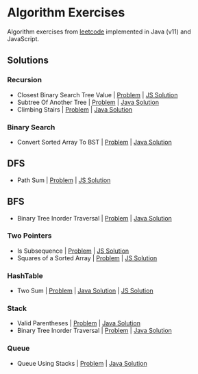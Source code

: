 # Algorithm Exercises
Algorithm exercises from [leetcode](https://leetcode.com/) implemented in Java (v11) and JavaScript.

## Solutions

### Recursion
- Closest Binary Search Tree Value | [Problem](https://leetcode.com/problems/closest-binary-search-tree-value) | [JS Solution](./src/javascript/solutions/findClosestValueInBst.js)
- Subtree Of Another Tree | [Problem](https://leetcode.com/problems/subtree-of-another-tree) | [Java Solution](./src/com/jihyunum/leetcode/solutions/SubtreeOfAnotherTree.java)
- Climbing Stairs | [Problem](https://leetcode.com/problems/climbing-stairs) | [Java Solution](./src/com/jihyunum/leetcode/solutions/ClimbingStairs.java)

### Binary Search
- Convert Sorted Array To BST | [Problem](https://leetcode.com/problems/convert-sorted-array-to-binary-search-tree) | [Java Solution](./src/com/jihyunum/leetcode/solutions/ConvertSortedArrayToBST.java)

## DFS
- Path Sum | [Problem](https://leetcode.com/problems/path-sum/) | [JS Solution](./src/javascript/solutions/pathSum.js)

## BFS
- Binary Tree Inorder Traversal | [Problem](https://leetcode.com/problems/binary-tree-inorder-traversal) | [Java Solution](./src/com/jihyunum/leetcode/solutions/BinaryTreeInorderTraversal.java)

### Two Pointers
- Is Subsequence | [Problem](https://leetcode.com/problems/is-subsequence) | [JS Solution](./src/javascript/solutions/isSubsequence.js)
- Squares of a Sorted Array | [Problem](https://leetcode.com/problems/squares-of-a-sorted-array) | [JS Solution](./src/javascript/solutions/sortedSquares.js)

### HashTable
- Two Sum | [Problem](https://leetcode.com/problems/two-sum) | [Java Solution](./src/com/jihyunum/leetcode/solutions/TwoSum.java) | [JS Solution](./src/javascript/solutions/twoSum.js)

### Stack
- Valid Parentheses | [Problem](https://leetcode.com/problems/valid-parentheses/) | [Java Solution](./src/com/jihyunum/leetcode/solutions/ValidParentheses.java)
- Binary Tree Inorder Traversal | [Problem](https://leetcode.com/problems/binary-tree-inorder-traversal/) | [Java Solution](./src/com/jihyunum/leetcode/solutions/BinaryTreeInorderTraversal.java)

### Queue
- Queue Using Stacks | [Problem](https://leetcode.com/problems/implement-queue-using-stacks/) | [Java Solution](./src/com/jihyunum/leetcode/solutions/QueueUsingStacks.java)